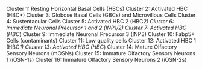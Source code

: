 Cluster 1: Resting Horizontal Basal Cells (HBCs)
Cluster 2: Activated HBC (HBC*)
Cluster 3: Globose Basal Cells (GBCs) and Microvillous Cells
Cluster 4: Sustentacular Cells
Cluster 5: Activated HBC 2 (HBC*2)
Cluster 6: Immediate Neuronal Precursor 1 and 2 (INP1/2)
Cluster 7: Activated HBC (HBC*)
Cluster 9: Immediate Neuronal Precursor 3 (INP3)
Cluster 10: Fabp5+ Cells (contaminants)
Cluster 11: Low quality cells
Cluster 12: Activated HBC 1 (HBC*1)
Cluster 13: Activated HBC (HBC*)
Cluster 14: Mature Olfactory Sensory Neurons (mOSNs)
Cluster 15: Immature Olfactory Sensory Neurons 1 (iOSN-1s)
Cluster 16: Immature Olfactory Sensory Neurons 2 (iOSN-2s)
